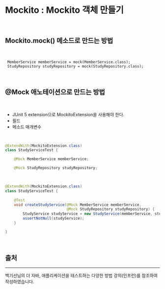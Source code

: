 # Mockito : Mockito 객체 만들기

<br>

## Mockito.mock() 메소드로 만드는 방법

<br>

```
 MemberService memberService = mock(MemberService.class);
 StudyRepository studyRepository = mock(StudyRepository.class);
```

<br>

## @Mock 애노테이션으로 만드는 방법
<br>

- JUnit 5 extension으로 MockitoExtension을 사용해야 한다.
- 필드
- 메소드 매개변수

<br>

```java
@ExtendWith(MockitoExtension.class)
class StudyServiceTest {

    @Mock MemberService memberService;

    @Mock StudyRepository studyRepository;

```

<br>

```java
@ExtendWith(MockitoExtension.class)
class StudyServiceTest {
    
    @Test
    void createStudyService(@Mock MemberService memberService,
                            @Mock StudyRepository studyRepository) {
        StudyService studyService = new StudyService(memberService, studyRepository);
        assertNotNull(studyService);
    }

}

```

<br>

## 출처 
---
백기선님의 더 자바, 애플리케이션을 테스트하는 다양한 방법 강의(인프런)를 참조하여 작성하였습니다.